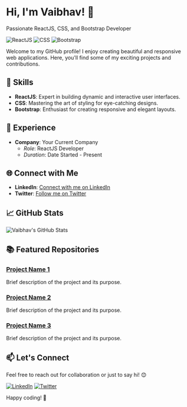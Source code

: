 # Hi, I'm Vaibhav! 👋

Passionate ReactJS, CSS, and Bootstrap Developer

![ReactJS](https://img.shields.io/badge/ReactJS-Expert-blue)
![CSS](https://img.shields.io/badge/CSS-Master-brightgreen)
![Bootstrap](https://img.shields.io/badge/Bootstrap-Enthusiast-orange)

Welcome to my GitHub profile! I enjoy creating beautiful and responsive web applications. Here, you'll find some of my exciting projects and contributions.

## 🚀 Skills

- **ReactJS**: Expert in building dynamic and interactive user interfaces.
- **CSS**: Mastering the art of styling for eye-catching designs.
- **Bootstrap**: Enthusiast for creating responsive and elegant layouts.

## 💼 Experience

- **Company**: Your Current Company
  - *Role*: ReactJS Developer
  - *Duration*: Date Started - Present

## 🌐 Connect with Me

- **LinkedIn**: [Connect with me on LinkedIn](https://www.linkedin.com/in/shanuv000/)
- **Twitter**: [Follow me on Twitter](https://twitter.com/shanuv000)

## 📈 GitHub Stats

![Vaibhav's GitHub Stats](https://github-readme-stats.vercel.app/api?username=your-username&show_icons=true&count_private=true&hide=contribs&theme=radical)

## 📚 Featured Repositories

### [Project Name 1](https://github.com/your-username/project-name-1)

Brief description of the project and its purpose.

### [Project Name 2](https://github.com/your-username/project-name-2)

Brief description of the project and its purpose.

### [Project Name 3](https://github.com/your-username/project-name-3)

Brief description of the project and its purpose.

## 📫 Let's Connect

Feel free to reach out for collaboration or just to say hi! 😊

[![LinkedIn](https://img.shields.io/badge/LinkedIn-Connect-blue)](https://www.linkedin.com/in/shanuv000/)
[![Twitter](https://img.shields.io/badge/Twitter-Follow-blue)](https://twitter.com/shanuv000)

Happy coding! 🚀
